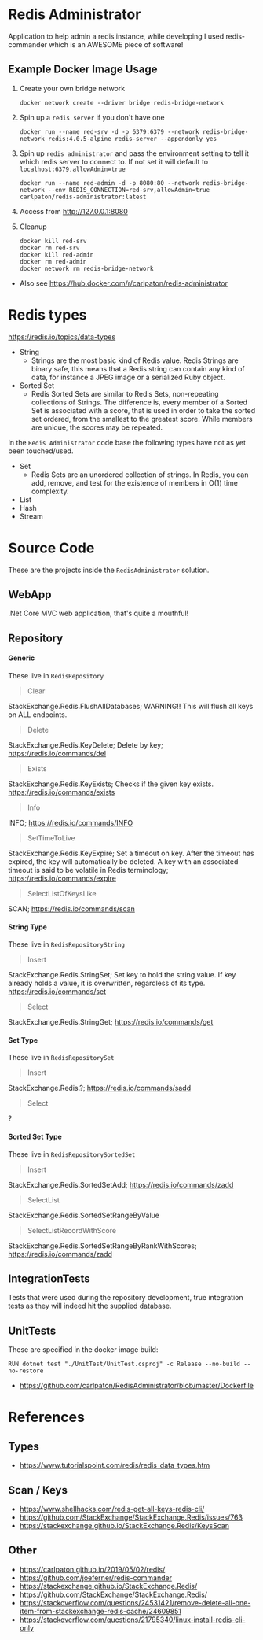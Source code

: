 # Redis Administrator
Application to help admin a redis instance, while developing I used redis-commander which is an AWESOME piece of software!

## Example Docker Image Usage

1. Create your own bridge network

   ```
   docker network create --driver bridge redis-bridge-network
   ```

2. Spin up a `redis server` if you don't have one

   ```
   docker run --name red-srv -d -p 6379:6379 --network redis-bridge-network redis:4.0.5-alpine redis-server --appendonly yes
   ```

3. Spin up `redis administrator` and pass the environment setting to tell it which redis server to connect to. If not set it will default to `localhost:6379,allowAdmin=true` 

   ```
   docker run --name red-admin -d -p 8080:80 --network redis-bridge-network --env REDIS_CONNECTION=red-srv,allowAdmin=true  carlpaton/redis-administrator:latest
   ```

4. Access from http://127.0.0.1:8080

5. Cleanup

   ```
   docker kill red-srv
   docker rm red-srv
   docker kill red-admin
   docker rm red-admin
   docker network rm redis-bridge-network
   ```

* Also see <https://hub.docker.com/r/carlpaton/redis-administrator>

# Redis types

https://redis.io/topics/data-types

* String
  * Strings are the most basic kind of Redis value. Redis Strings are binary safe, this means that a Redis string can contain any kind of data, for instance a JPEG image or a serialized Ruby object.
* Sorted Set
  * Redis Sorted Sets are similar to Redis Sets, non-repeating collections of Strings. The difference is, every member of a Sorted Set is associated with a score, that is used in order to take the sorted set ordered, from the smallest to the greatest score. While members are unique, the scores may be repeated.

In the `Redis Administrator` code base the following types have not as yet been touched/used.

* Set
  * Redis Sets are an unordered collection of strings. In Redis, you can add, remove, and test for the existence of members in O(1) time complexity. 
* List
* Hash
* Stream

# Source Code

These are the projects inside the `RedisAdministrator` solution.

## WebApp

.Net Core MVC web application, that's quite a mouthful!

## Repository

#### Generic

These live in `RedisRepository`

> Clear

StackExchange.Redis.FlushAllDatabases; WARNING!! This will flush all keys on ALL endpoints.

> Delete

StackExchange.Redis.KeyDelete; Delete by key; https://redis.io/commands/del

> Exists

StackExchange.Redis.KeyExists; Checks if the given key exists. https://redis.io/commands/exists

> Info

INFO; https://redis.io/commands/INFO

> SetTimeToLive

StackExchange.Redis.KeyExpire; Set a timeout on key. After the timeout has expired, the key will automatically be deleted. A key with an associated timeout is said to be volatile in Redis terminology; https://redis.io/commands/expire

> SelectListOfKeysLike

SCAN; https://redis.io/commands/scan

#### String Type 

These live in `RedisRepositoryString`

> Insert

StackExchange.Redis.StringSet; Set key to hold the string value. If key already holds a value, it is overwritten, regardless of its type. https://redis.io/commands/set

> Select

StackExchange.Redis.StringGet; https://redis.io/commands/get

#### Set Type 

These live in `RedisRepositorySet`

> Insert

StackExchange.Redis.?; https://redis.io/commands/sadd

> Select

?

#### Sorted Set Type

These live in `RedisRepositorySortedSet`

> Insert

StackExchange.Redis.SortedSetAdd; https://redis.io/commands/zadd

> SelectList

StackExchange.Redis.SortedSetRangeByValue

> SelectListRecordWithScore

StackExchange.Redis.SortedSetRangeByRankWithScores; https://redis.io/commands/zadd

## IntegrationTests

Tests that were used during the repository development, true integration tests as they will indeed hit the supplied database.

## UnitTests

These are specified in the docker image build:

`RUN dotnet test "./UnitTest/UnitTest.csproj" -c Release --no-build --no-restore`

* <https://github.com/carlpaton/RedisAdministrator/blob/master/Dockerfile>

# References

## Types

* https://www.tutorialspoint.com/redis/redis_data_types.htm

## Scan / Keys

* https://www.shellhacks.com/redis-get-all-keys-redis-cli/
* https://github.com/StackExchange/StackExchange.Redis/issues/763
* https://stackexchange.github.io/StackExchange.Redis/KeysScan

## Other 

* https://carlpaton.github.io/2019/05/02/redis/
* https://github.com/joeferner/redis-commander
* https://stackexchange.github.io/StackExchange.Redis/
* https://github.com/StackExchange/StackExchange.Redis/
* https://stackoverflow.com/questions/24531421/remove-delete-all-one-item-from-stackexchange-redis-cache/24609851
* https://stackoverflow.com/questions/21795340/linux-install-redis-cli-only
